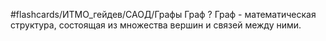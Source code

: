 #flashcards/ИТМО_гейдев/САОД/Графы
Граф
?
Граф - математическая структура, состоящая из множества вершин и связей между ними.
